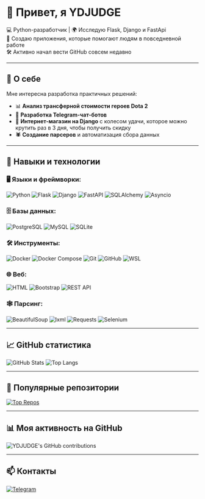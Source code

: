 # 👋 Привет, я YDJUDGE

💻 Python-разработчик | 🌍 Исследую Flask, Django и FastApi  
🎯 Создаю приложения, которые помогают людям в повседневной работе  
🛠 Активно начал вести GitHub совсем недавно

---

## 🧠 О себе

Мне интересна разработка практичных решений:  
- 📊 **Анализ трансферной стоимости героев Dota 2**
- 🤖 **Разработка Telegram-чат-ботов**
- 🛒 **Интернет-магазин на Django** с колесом удачи, которое можно крутить раз в 3 дня, чтобы получить скидку
- 🕷️ **Создание парсеров** и автоматизация сбора данных

---

## 🧰 Навыки и технологии

### 🖥️ Языки и фреймворки:
![Python](https://img.shields.io/badge/-Python-333?style=flat&logo=python)
![Flask](https://img.shields.io/badge/-Flask-000?style=flat&logo=flask)
![Django](https://img.shields.io/badge/-Django-092E20?style=flat&logo=django)
![FastAPI](https://img.shields.io/badge/-FastAPI-009688?style=flat&logo=fastapi)
![SQLAlchemy](https://img.shields.io/badge/-SQLAlchemy-444?style=flat&logo=sqlalchemy)
![Asyncio](https://img.shields.io/badge/-Asyncio-333?style=flat)

### 🗄️ Базы данных:
![PostgreSQL](https://img.shields.io/badge/-PostgreSQL-336791?style=flat&logo=postgresql)
![MySQL](https://img.shields.io/badge/-MySQL-005C84?style=flat&logo=mysql)
![SQLite](https://img.shields.io/badge/-SQLite-003B57?style=flat&logo=sqlite)

### 🛠️ Инструменты:
![Docker](https://img.shields.io/badge/-Docker-2496ED?style=flat&logo=docker)
![Docker Compose](https://img.shields.io/badge/-Docker--compose-000?style=flat&logo=docker)
![Git](https://img.shields.io/badge/-Git-F05032?style=flat&logo=git)
![GitHub](https://img.shields.io/badge/-GitHub-181717?style=flat&logo=github)
![WSL](https://img.shields.io/badge/-WSL-4D4D4D?style=flat&logo=windows)

### 🌐 Веб:
![HTML](https://img.shields.io/badge/-HTML-E34F26?style=flat&logo=html5)
![Bootstrap](https://img.shields.io/badge/-Bootstrap-563D7C?style=flat&logo=bootstrap)
![REST API](https://img.shields.io/badge/-REST--API-000000?style=flat&logo=api)

### 🕸️ Парсинг:
![BeautifulSoup](https://img.shields.io/badge/-BeautifulSoup-4B8BBE?style=flat)
![lxml](https://img.shields.io/badge/-lxml-666?style=flat)
![Requests](https://img.shields.io/badge/-Requests-20232A?style=flat)
![Selenium](https://img.shields.io/badge/-Selenium-43B02A?style=flat&logo=selenium)

---

## 📈 GitHub статистика

![GitHub Stats](https://github-readme-stats.vercel.app/api?username=YDJUDGE&show_icons=true&theme=tokyonight)
![Top Langs](https://github-readme-stats.vercel.app/api/top-langs/?username=YDJUDGE&layout=compact&theme=tokyonight)

---

## 🚀 Популярные репозитории

[![Top Repos](https://github-readme-stats.vercel.app/api?username=YDJUDGE&show_icons=true&theme=tokyonight&count_private=true&hide=README)](https://github.com/YDJUDGE?tab=repositories)

---

## 📊 Моя активность на GitHub

![YDJUDGE's GitHub contributions](https://github.com/YDJUDGE.png?size=150)

---

## 📫 Контакты
[![Telegram](https://img.shields.io/badge/Telegram-@YDJUDGE-blue?style=flat&logo=telegram)](https://t.me/YDJUDGE)
